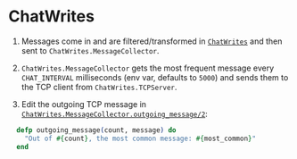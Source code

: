 # ChatWrites

1. Messages come in and are filtered/transformed in [`ChatWrites`](./lib/chat_writes.ex) and then sent to `ChatWrites.MessageCollector`.

2. `ChatWrites.MessageCollector` gets the most frequent message every `CHAT_INTERVAL` milliseconds (env var, defaults to `5000`) and sends them to the TCP client from `ChatWrites.TCPServer`.

3. Edit the outgoing TCP message in [`ChatWrites.MessageCollector.outgoing_message/2`](./lib/message_collector.ex#L73-L75):

```elixir
  defp outgoing_message(count, message) do
    "Out of #{count}, the most common message: #{most_common}"
  end
```
